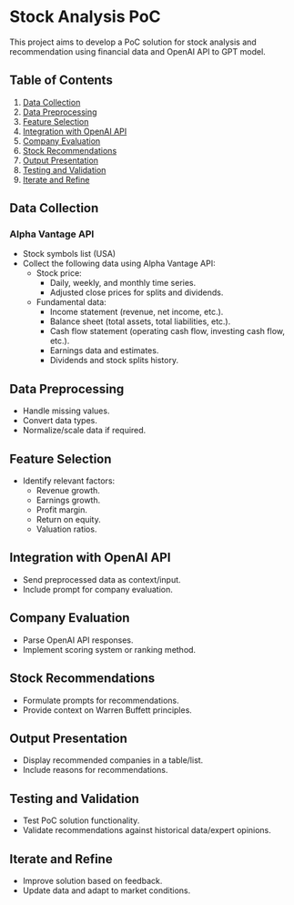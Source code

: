 # Stock Analysis PoC

This project aims to develop a PoC solution for stock analysis and recommendation using financial data and OpenAI API to GPT model.

## Table of Contents

1. [Data Collection](#data-collection)
2. [Data Preprocessing](#data-preprocessing)
3. [Feature Selection](#feature-selection)
4. [Integration with OpenAI API](#integration-with-apenai-api)
5. [Company Evaluation](#company-evaluation)
6. [Stock Recommendations](#stock-recommendations)
7. [Output Presentation](#output-presentation)
8. [Testing and Validation](#testing-and-validation)
9. [Iterate and Refine](#iterate-and-refine)

## Data Collection

### Alpha Vantage API

- Stock symbols list (USA)
- Collect the following data using Alpha Vantage API:
  - Stock price:
    - Daily, weekly, and monthly time series.
    - Adjusted close prices for splits and dividends.
  - Fundamental data:
    - Income statement (revenue, net income, etc.).
    - Balance sheet (total assets, total liabilities, etc.).
    - Cash flow statement (operating cash flow, investing cash flow, etc.).
    - Earnings data and estimates.
    - Dividends and stock splits history.

## Data Preprocessing

- Handle missing values.
- Convert data types.
- Normalize/scale data if required.

## Feature Selection

- Identify relevant factors:
  - Revenue growth.
  - Earnings growth.
  - Profit margin.
  - Return on equity.
  - Valuation ratios.

## Integration with OpenAI API

- Send preprocessed data as context/input.
- Include prompt for company evaluation.

## Company Evaluation

- Parse OpenAI API responses.
- Implement scoring system or ranking method.

## Stock Recommendations

- Formulate prompts for recommendations.
- Provide context on Warren Buffett principles.

## Output Presentation

- Display recommended companies in a table/list.
- Include reasons for recommendations.

## Testing and Validation

- Test PoC solution functionality.
- Validate recommendations against historical data/expert opinions.

## Iterate and Refine

- Improve solution based on feedback.
- Update data and adapt to market conditions.

